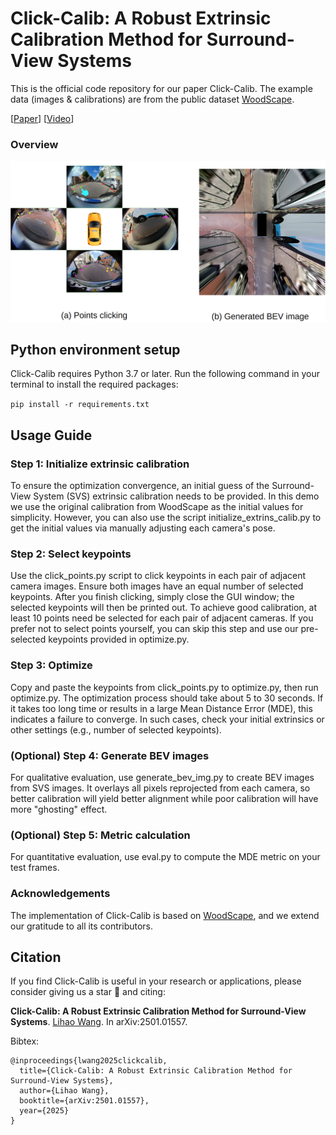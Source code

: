 # Click-Calib: A Robust Extrinsic Calibration Method for Surround-View Systems

This is the official code repository for our paper Click-Calib. The example data (images & calibrations) are from the public dataset [WoodScape](https://github.com/valeoai/WoodScape).

[[Paper](https://arxiv.org/abs/2501.01557)] [[Video](https://www.youtube.com/watch?v=p4pmqPD5JJU)]

### Overview
![Click-Calib](assets/click-calib.png)

## Python environment setup

Click-Calib requires Python 3.7 or later. Run the following command in your terminal to install the required packages:

`pip install -r requirements.txt`

## Usage Guide

### Step 1: Initialize extrinsic calibration

To ensure the optimization convergence, an initial guess of the Surround-View System (SVS) extrinsic calibration needs to 
be provided. In this demo we use the original calibration from WoodScape as the initial values for simplicity. However, 
you can also use the script initialize_extrins_calib.py to get the initial values via manually adjusting each camera's pose.

### Step 2: Select keypoints

Use the click_points.py script to click keypoints in each pair of adjacent camera images. Ensure both images have an equal 
number of selected keypoints. After you finish clicking, simply close the GUI window; the selected keypoints will then be 
printed out. To achieve good calibration, at least 10 points need be selected for each pair of adjacent cameras. If you 
prefer not to select points yourself, you can skip this step and use our pre-selected keypoints provided in optimize.py.

### Step 3: Optimize

Copy and paste the keypoints from click_points.py to optimize.py, then run optimize.py. The optimization process should 
take about 5 to 30 seconds. If it takes too long time or results in a large Mean Distance Error (MDE), this indicates 
a failure to converge. In such cases, check your initial extrinsics or other settings (e.g., number of selected keypoints).

### (Optional) Step 4: Generate BEV images

For qualitative evaluation, use generate_bev_img.py to create BEV images from SVS images. It overlays all pixels 
reprojected from each camera, so better calibration will yield better alignment while poor calibration will have more 
"ghosting" effect.

### (Optional) Step 5: Metric calculation

For quantitative evaluation, use eval.py to compute the MDE metric on your test frames.

### Acknowledgements

The implementation of Click-Calib is based on [WoodScape](https://github.com/valeoai/WoodScape), and we extend our 
gratitude to all its contributors.

## Citation
If you find Click-Calib is useful in your research or applications, please consider giving us a star 🌟 and citing:

**Click-Calib: A Robust Extrinsic Calibration Method for Surround-View Systems**.
[Lihao Wang](https://scholar.google.com/citations?user=u2NnHowAAAAJ&hl=en). In arXiv:2501.01557.

Bibtex:
```
@inproceedings{lwang2025clickcalib,
  title={Click-Calib: A Robust Extrinsic Calibration Method for Surround-View Systems},
  author={Lihao Wang},
  booktitle={arXiv:2501.01557},
  year={2025}
}
```